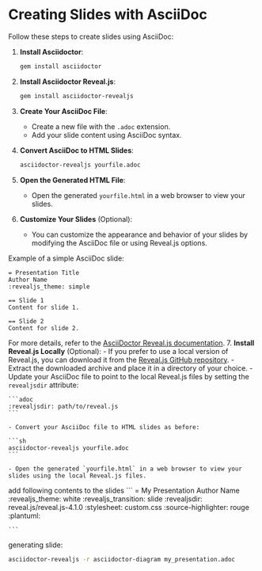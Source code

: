 # Creating Slides with AsciiDoc

Follow these steps to create slides using AsciiDoc:

1. **Install Asciidoctor**:
    ```sh
    gem install asciidoctor
    ```

2. **Install Asciidoctor Reveal.js**:
    ```sh
    gem install asciidoctor-revealjs
    ```

3. **Create Your AsciiDoc File**:
    - Create a new file with the `.adoc` extension.
    - Add your slide content using AsciiDoc syntax.

4. **Convert AsciiDoc to HTML Slides**:
    ```sh
    asciidoctor-revealjs yourfile.adoc
    ```

5. **Open the Generated HTML File**:
    - Open the generated `yourfile.html` in a web browser to view your slides.

6. **Customize Your Slides** (Optional):
    - You can customize the appearance and behavior of your slides by modifying the AsciiDoc file or using Reveal.js options.

Example of a simple AsciiDoc slide:

```adoc
= Presentation Title
Author Name
:revealjs_theme: simple

== Slide 1
Content for slide 1.

== Slide 2
Content for slide 2.
```

For more details, refer to the [AsciiDoctor Reveal.js documentation](https://asciidoctor.org/docs/asciidoctor-revealjs/).
7. **Install Reveal.js Locally** (Optional):
    - If you prefer to use a local version of Reveal.js, you can download it from the [Reveal.js GitHub repository](https://github.com/hakimel/reveal.js/).
    - Extract the downloaded archive and place it in a directory of your choice.
    - Update your AsciiDoc file to point to the local Reveal.js files by setting the `revealjsdir` attribute:

    ```adoc
    :revealjsdir: path/to/reveal.js
    ```

    - Convert your AsciiDoc file to HTML slides as before:

    ```sh
    asciidoctor-revealjs yourfile.adoc
    ```

    - Open the generated `yourfile.html` in a web browser to view your slides using the local Reveal.js files.


   add following contents to the slides
    ```
    = My Presentation
Author Name
:revealjs_theme: white
:revealjs_transition: slide
:revealjsdir: reveal.js/reveal.js-4.1.0
:stylesheet: custom.css
:source-highlighter: rouge
:plantuml:

    ```

generating slide:
```bash
asciidoctor-revealjs -r asciidoctor-diagram my_presentation.adoc
```

